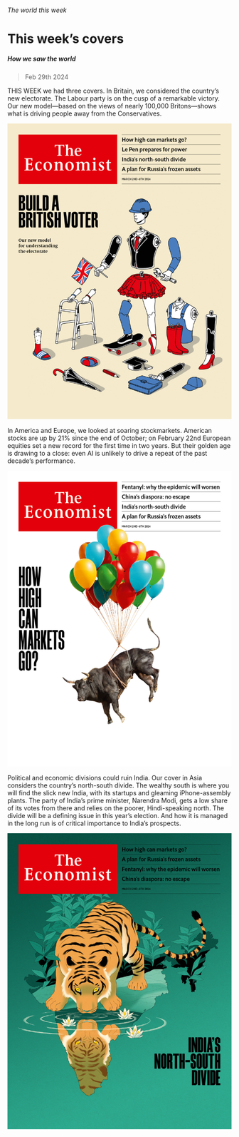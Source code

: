###### The world this week

# This week’s covers 

##### How we saw the world 

> Feb 29th 2024 

THIS WEEK we had three covers. In Britain, we considered the country’s new electorate. The Labour party is on the cusp of a remarkable victory. Our new model—based on the views of nearly 100,000 Britons—shows what is driving people away from the Conservatives.

![image](images/20240302_DE_UK.jpg) 



 

 


In America and Europe, we looked at soaring stockmarkets. American stocks are up by 21% since the end of October; on February 22nd European equities set a new record for the first time in two years. But their golden age is drawing to a close: even AI is unlikely to drive a repeat of the past decade’s performance. 

![image](images/20240302_DE_US.jpg) 


 

 


Political and economic divisions could ruin India. Our cover in Asia considers the country’s north-south divide. The wealthy south is where you will find the slick new India, with its startups and gleaming iPhone-assembly plants. The party of India’s prime minister, Narendra Modi, gets a low share of its votes from there and relies on the poorer, Hindi-speaking north. The divide will be a defining issue in this year’s election. And how it is managed in the long run is of critical importance to India’s prospects.

![image](images/20240302_DE_AP.jpg) 


 

 

